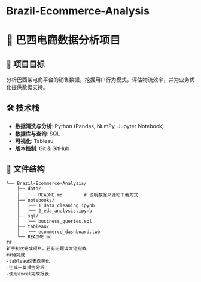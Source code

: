 # Brazil-Ecommerce-Analysis
# 🛒 巴西电商数据分析项目

## 📌 项目目标
分析巴西某电商平台的销售数据，挖掘用户行为模式，评估物流效率，并为业务优化提供数据支持。

## 🛠️ 技术栈
- **数据清洗与分析**: Python (Pandas, NumPy, Jupyter Notebook)
- **数据库与查询**: SQL
- **可视化**: Tableau
- **版本控制**: Git & GitHub

## 📂 文件结构
```plaintext
└── Brazil-Ecommerce-Analysis/
    ├── data/
    │   └── README.md        # 说明数据来源和下载方式
    ├── notebooks/
    │   ├── 1_data_cleaning.ipynb
    │   └── 2_eda_analysis.ipynb
    ├── sql/
    │   └── business_queries.sql
    ├── tableau/
    │   └── ecommerce_dashboard.twb
    └── README.md   
##
新手初次完成项目，若有问题请大佬指教
##待完成
-tableau仪表盘美化
-生成一篇报告分析
-使用excel完成报表
